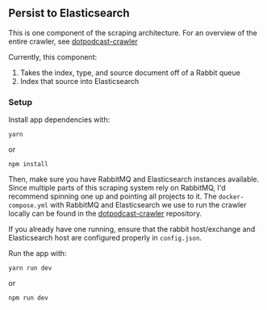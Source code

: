 ## Persist to Elasticsearch

This is one component of the scraping architecture. For an overview of
the entire crawler, see [dotpodcast-crawler](https://github.com/DotPodcast/dotpodcast-crawler)

Currently, this component:

1. Takes the index, type, and source document off of a Rabbit queue
1. Index that source into Elasticsearch

### Setup
Install app dependencies with:
```
yarn
```

or
```
npm install
```

Then, make sure you have RabbitMQ and Elasticsearch instances available.
Since multiple parts of this scraping system rely on RabbitMQ, I'd
recommend spinning one up and pointing all projects to it. The
`docker-compose.yml` with RabbitMQ and Elasticsearch we use to run the
crawler locally can be found in the [dotpodcast-crawler](https://github.com/DotPodcast/dotpodcast-crawler)
repository.

If you already have one running, ensure that the
rabbit host/exchange and Elasticsearch host are configured properly in `config.json`.

Run the app with:
```
yarn run dev
```
or
```
npm run dev
```
